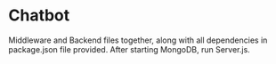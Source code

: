 # Chatbot
Middleware and Backend files together, along with all dependencies in package.json file provided.
After starting MongoDB, run Server.js.
